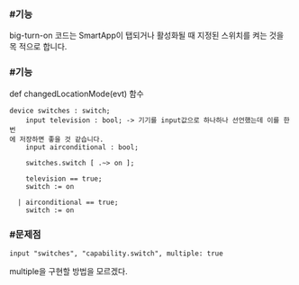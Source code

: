 <h3>#기능</h3>
big-turn-on 코드는 SmartApp이 탭되거나 활성화될 때 지정된 스위치를 켜는 것을 목
적으로 합니다.

<h3>#기능</h3>
def changedLocationMode(evt) 함수

```
device switches : switch;
    input television : bool; -> 기기를 input값으로 하나하나 선언했는데 이를 한번
에 저장하면 좋을 것 같습니다.
    input airconditional : bool;

    switches.switch [ .~> on ];

    television == true;
    switch := on

  | airconditional == true;
    switch := on
```

<h3>#문제점</h3>

```
input "switches", "capability.switch", multiple: true
```

multiple을 구현할 방법을 모르겠다.
